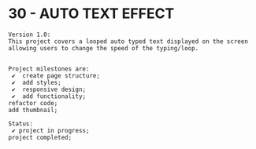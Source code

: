 # 30 - AUTO TEXT EFFECT

    Version 1.0:
    This project covers a looped auto typed text displayed on the screen allowing users to change the speed of the typing/loop.


    Project milestones are:
     ✔  create page structure;
     ✔  add styles;
     ✔  responsive design;
     ✔  add functionality;
    refactor code;
    add thumbnail;

    Status:
     ✔ project in progress;
    project completed;
